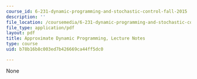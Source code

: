 ```yaml
---
course_id: 6-231-dynamic-programming-and-stochastic-control-fall-2015
description: ''
file_location: /coursemedia/6-231-dynamic-programming-and-stochastic-control-fall-2015/b78b16b8c003ed7b426669ca44ff5dc0_MIT6_231F15_notes_short.pdf
file_type: application/pdf
layout: pdf
title: Approximate Dynamic Programming, Lecture Notes
type: course
uid: b78b16b8c003ed7b426669ca44ff5dc0

---
```

None